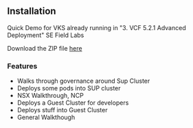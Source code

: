 ## Installation

Quick Demo for VKS already running in "3. VCF 5.2.1 Advanced Deployment" SE Field Labs

Download the ZIP file [here](https://github.com/defaultroute0/vksdemo/archive/refs/heads/main.ziptp:// "here")

### Features

- Walks through governance around Sup Cluster
- Deploys some pods into SUP cluster
- NSX Walkthrough, NCP
- Deploys a Guest Cluster for developers
- Deploys stuff into Guest Cluster
- General Walkthough 
